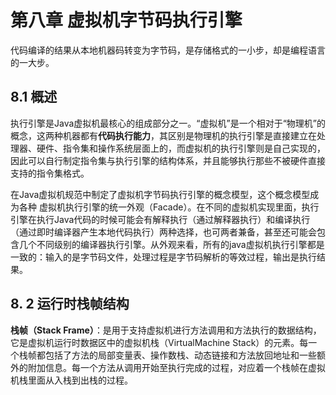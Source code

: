 # 第八章 虚拟机字节码执行引擎

代码编译的结果从本地机器码转变为字节码，是存储格式的一小步，却是编程语言的一大步。

## 8.1 概述

执行引擎是Java虚拟机最核心的组成部分之一。“虚拟机”是一个相对于“物理机”的概念，这两种机器都有**代码执行能力**，其区别是物理机的执行引擎是直接建立在处理器、硬件、指令集和操作系统层面上的，而虚拟机的执行引擎则是自己实现的，因此可以自行制定指令集与执行引擎的结构体系，并且能够执行那些不被硬件直接支持的指令集格式。

在Java虚拟机规范中制定了虚拟机字节码执行引擎的概念模型，这个概念模型成为各种 虚拟机执行引擎的统一外观（Facade）。在不同的虚拟机实现里面，执行引擎在执行Java代码的时候可能会有解释执行（通过解释器执行）和编译执行（通过即时编译器产生本地代码执行）两种选择，也可两者兼备，甚至还可能会包含几个不同级别的编译器执行引擎。从外观来看，所有的java虚拟机执行引擎都是一致的：输入的是字节码文件，处理过程是字节码解析的等效过程，输出是执行结果。

## 8. 2 运行时栈帧结构

**栈帧（Stack Frame）**：是用于支持虚拟机进行方法调用和方法执行的数据结构，它是虚拟机运行时数据区中的虚拟机栈（VirtualMachine Stack）的元素。每一个栈帧都包括了方法的局部变量表、操作数栈、动态链接和方法放回地址和一些额外的附加信息。每一个方法从调用开始至执行完成的过程，对应着一个栈帧在虚拟机栈里面从入栈到出栈的过程。

